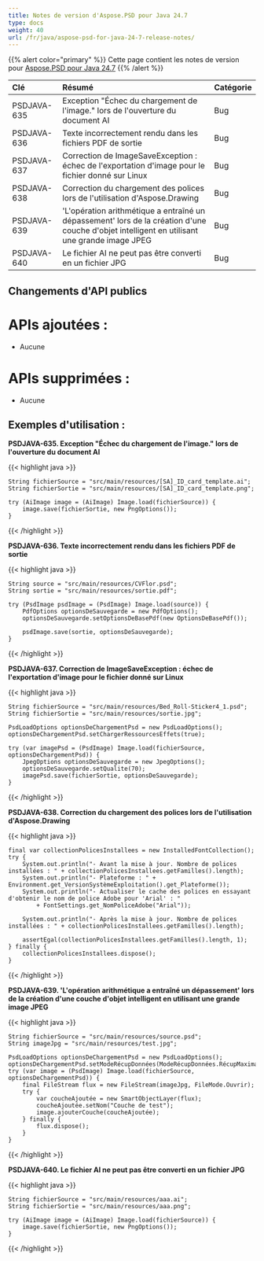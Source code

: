 ```yaml
---
title: Notes de version d'Aspose.PSD pour Java 24.7
type: docs
weight: 40
url: /fr/java/aspose-psd-for-java-24-7-release-notes/
---
```


{{% alert color="primary" %}} Cette page contient les notes de version pour [Aspose.PSD pour Java 24.7](https://downloads.aspose.com/psd/java/new-releases/aspose.psd-for-java-24.7/) {{% /alert %}}

| **Clé**     | **Résumé**                                                                                      | **Catégorie** |
|:------------|:-------------------------------------------------------------------------------------------------|:-------------|
| PSDJAVA-635 | Exception "Échec du chargement de l'image." lors de l'ouverture du document AI                   | Bug          |
| PSDJAVA-636 | Texte incorrectement rendu dans les fichiers PDF de sortie                                      | Bug          |
| PSDJAVA-637 | Correction de ImageSaveException : échec de l'exportation d'image pour le fichier donné sur Linux | Bug          |
| PSDJAVA-638 | Correction du chargement des polices lors de l'utilisation d'Aspose.Drawing                      | Bug          |
| PSDJAVA-639 | 'L'opération arithmétique a entraîné un dépassement' lors de la création d'une couche d'objet intelligent en utilisant une grande image JPEG | Bug          |
| PSDJAVA-640 | Le fichier AI ne peut pas être converti en un fichier JPG                                         | Bug          |

## **Changements d'API publics**
# **APIs ajoutées :**

- Aucune

# **APIs supprimées :**

- Aucune 

## **Exemples d'utilisation :**

**PSDJAVA-635. Exception "Échec du chargement de l'image." lors de l'ouverture du document AI**

{{< highlight java >}}

    String fichierSource = "src/main/resources/[SA]_ID_card_template.ai";
    String fichierSortie = "src/main/resources/[SA]_ID_card_template.png";

    try (AiImage image = (AiImage) Image.load(fichierSource)) {
        image.save(fichierSortie, new PngOptions());
    }

{{< /highlight >}}

**PSDJAVA-636. Texte incorrectement rendu dans les fichiers PDF de sortie**

{{< highlight java >}}

    String source = "src/main/resources/CVFlor.psd";
    String sortie = "src/main/resources/sortie.pdf";

    try (PsdImage psdImage = (PsdImage) Image.load(source)) {
        PdfOptions optionsDeSauvegarde = new PdfOptions();
        optionsDeSauvegarde.setOptionsDeBasePdf(new OptionsDeBasePdf());

        psdImage.save(sortie, optionsDeSauvegarde);
    }

{{< /highlight >}}

**PSDJAVA-637. Correction de ImageSaveException : échec de l'exportation d'image pour le fichier donné sur Linux**

{{< highlight java >}}

    String fichierSource = "src/main/resources/Bed_Roll-Sticker4_1.psd";
    String fichierSortie = "src/main/resources/sortie.jpg";

    PsdLoadOptions optionsDeChargementPsd = new PsdLoadOptions();
    optionsDeChargementPsd.setChargerRessourcesEffets(true);

    try (var imagePsd = (PsdImage) Image.load(fichierSource, optionsDeChargementPsd)) {
        JpegOptions optionsDeSauvegarde = new JpegOptions();
        optionsDeSauvegarde.setQualite(70);
        imagePsd.save(fichierSortie, optionsDeSauvegarde);
    }

{{< /highlight >}}

**PSDJAVA-638. Correction du chargement des polices lors de l'utilisation d'Aspose.Drawing**

{{< highlight java >}}

    final var collectionPolicesInstallees = new InstalledFontCollection();
    try {
        System.out.println("- Avant la mise à jour. Nombre de polices installées : " + collectionPolicesInstallees.getFamilles().length);
        System.out.println("- Plateforme : " + Environment.get_VersionSystèmeExploitation().get_Plateforme());
        System.out.println("- Actualiser le cache des polices en essayant d'obtenir le nom de police Adobe pour 'Arial' : "
            + FontSettings.get_NomPoliceAdobe("Arial"));

        System.out.println("- Après la mise à jour. Nombre de polices installées : " + collectionPolicesInstallees.getFamilles().length);

        assertEgal(collectionPolicesInstallees.getFamilles().length, 1);
    } finally {
        collectionPolicesInstallees.dispose();
    }

{{< /highlight >}}

**PSDJAVA-639. 'L'opération arithmétique a entraîné un dépassement' lors de la création d'une couche d'objet intelligent en utilisant une grande image JPEG**

{{< highlight java >}}

    String fichierSource = "src/main/resources/source.psd";
    String imageJpg = "src/main/resources/test.jpg";

    PsdLoadOptions optionsDeChargementPsd = new PsdLoadOptions();
    optionsDeChargementPsd.setModeRécupDonnées(ModeRécupDonnées.RécupMaximale);
    try (var image = (PsdImage) Image.load(fichierSource, optionsDeChargementPsd)) {
        final FileStream flux = new FileStream(imageJpg, FileMode.Ouvrir);
        try {
            var coucheAjoutée = new SmartObjectLayer(flux);
            coucheAjoutée.setNom("Couche de test");
            image.ajouterCouche(coucheAjoutée);
        } finally {
            flux.dispose();
        }
    }

{{< /highlight >}}

**PSDJAVA-640. Le fichier AI ne peut pas être converti en un fichier JPG**

{{< highlight java >}}

    String fichierSource = "src/main/resources/aaa.ai";
    String fichierSortie = "src/main/resources/aaa.png";

    try (AiImage image = (AiImage) Image.load(fichierSource)) {
        image.save(fichierSortie, new PngOptions());
    }

{{< /highlight >}}
